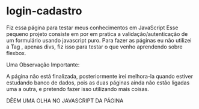 # login-cadastro

Fiz essa página para testar meus conhecimentos em JavaScript
Esse pequeno projeto consiste em por em pratica a validação/autenticação de um formulário
usando javascript puro.
Para fazer as páginas eu não utilizei a Tag <fom>, apenas divs, fiz isso para testar o que venho aprendendo 
sobre flexbox.

Uma Observação Importante:
  
   A página não está finalizada, posteriormente irei melhora-la quando estiver estudando banco de dados, pois as duas páginas 
  ainda não estão ligadas uma a outra, e pretendo fazer isso utilizando mais coisas.
  
  DÊEM UMA OLHA NO JAVASCRIPT DA PÁGINA

